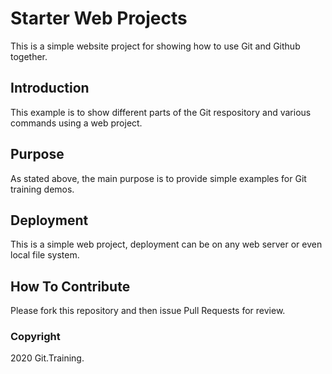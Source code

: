 # Starter Web Projects

This is a simple website project for showing how to use Git and Github together.

## Introduction

This example is to show different parts of the Git respository and various commands using a web project.

## Purpose

As stated above, the main purpose is to provide simple examples for Git training demos.

## Deployment

This is a simple web project, deployment can be on any web server or even local file system.

## How To Contribute

Please fork this repository and then issue Pull Requests for review.

### Copyright

2020 Git.Training.